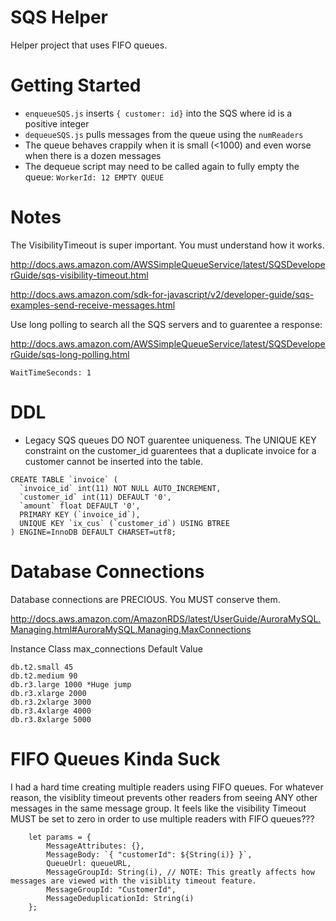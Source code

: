 # SQS Helper
Helper project that uses FIFO queues.

# Getting Started
- `enqueueSQS.js` inserts `{ customer: id}` into the SQS where id is a positive integer
- `dequeueSQS.js` pulls messages from the queue using the `numReaders`
- The queue behaves crappily when it is small (<1000) and even worse when there is a dozen messages
- The dequeue script may need to be called again to fully empty the queue: `WorkerId: 12 EMPTY QUEUE`

# Notes
The VisibilityTimeout is super important.  You must understand how it works.

http://docs.aws.amazon.com/AWSSimpleQueueService/latest/SQSDeveloperGuide/sqs-visibility-timeout.html

http://docs.aws.amazon.com/sdk-for-javascript/v2/developer-guide/sqs-examples-send-receive-messages.html

Use long polling to search all the SQS servers and to guarentee a response:

http://docs.aws.amazon.com/AWSSimpleQueueService/latest/SQSDeveloperGuide/sqs-long-polling.html

`WaitTimeSeconds: 1`

# DDL
- Legacy SQS queues DO NOT guarentee uniqueness.  The UNIQUE KEY constraint on the customer_id guarentees
that a duplicate invoice for a customer cannot be inserted into the table.

```
CREATE TABLE `invoice` (
  `invoice_id` int(11) NOT NULL AUTO_INCREMENT,
  `customer_id` int(11) DEFAULT '0',
  `amount` float DEFAULT '0',
  PRIMARY KEY (`invoice_id`),
  UNIQUE KEY `ix_cus` (`customer_id`) USING BTREE
) ENGINE=InnoDB DEFAULT CHARSET=utf8;
```

# Database Connections
Database connections are PRECIOUS.  You MUST conserve them.

http://docs.aws.amazon.com/AmazonRDS/latest/UserGuide/AuroraMySQL.Managing.html#AuroraMySQL.Managing.MaxConnections

Instance Class	max_connections Default Value
```
db.t2.small 45
db.t2.medium 90
db.r3.large 1000 *Huge jump
db.r3.xlarge 2000
db.r3.2xlarge 3000
db.r3.4xlarge 4000
db.r3.8xlarge 5000
```

# FIFO Queues Kinda Suck
I had a hard time creating multiple readers using FIFO queues.  For whatever reason, the visiblity timeout
prevents other readers from seeing ANY other messages in the same message group.  It feels like the 
visibility Timeout MUST be set to zero in order to use multiple readers with FIFO queues???

```
    let params = {
        MessageAttributes: {},
        MessageBody: `{ "customerId": ${String(i)} }`,
        QueueUrl: queueURL, 
        MessageGroupId: String(i), // NOTE: This greatly affects how messages are viewed with the visiblity timeout feature.
        MessageGroupId: "CustomerId",
        MessageDeduplicationId: String(i)
    };
```
